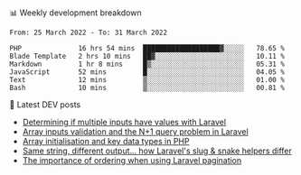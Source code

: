 📊 Weekly development breakdown
<!--START_SECTION:waka-->

```text
From: 25 March 2022 - To: 31 March 2022

PHP              16 hrs 54 mins  ███████████████████▓░░░░░   78.65 %
Blade Template   2 hrs 10 mins   ██▓░░░░░░░░░░░░░░░░░░░░░░   10.11 %
Markdown         1 hr 8 mins     █▒░░░░░░░░░░░░░░░░░░░░░░░   05.31 %
JavaScript       52 mins         █░░░░░░░░░░░░░░░░░░░░░░░░   04.05 %
Text             12 mins         ▒░░░░░░░░░░░░░░░░░░░░░░░░   01.00 %
Bash             10 mins         ▒░░░░░░░░░░░░░░░░░░░░░░░░   00.81 %
```

<!--END_SECTION:waka-->

📕 Latest DEV posts
<!-- BLOG-POST-LIST:START -->
- [Determining if multiple inputs have values with Laravel](https://dev.to/michaelvickersuk/determining-if-multiple-inputs-have-values-with-laravel-km6)
- [Array inputs validation and the N+1 query problem in Laravel](https://dev.to/michaelvickersuk/array-inputs-validation-and-the-n1-query-problem-in-laravel-2agb)
- [Array initialisation and key data types in PHP](https://dev.to/michaelvickersuk/array-initialisation-and-key-data-types-in-php-1e5b)
- [Same string, different output... how Laravel&#39;s slug &amp; snake helpers differ](https://dev.to/michaelvickersuk/same-string-different-output-how-laravels-slug-snake-helpers-differ-1ccj)
- [The importance of ordering when using Laravel pagination](https://dev.to/michaelvickersuk/the-importance-of-ordering-when-using-laravel-pagination-1e37)
<!-- BLOG-POST-LIST:END -->

